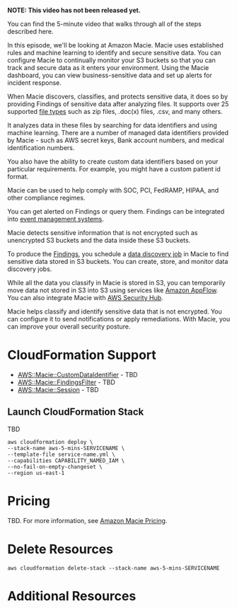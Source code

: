**NOTE: This video has not been released yet.**

You can find the 5-minute video that walks through all of the steps described here. 

In this episode, we'll be looking at Amazon Macie. Macie uses established rules and machine learning to identify and secure sensitive data. You can configure Macie to continually monitor your S3 buckets so that you can track and secure data as it enters your environment. Using the Macie dashboard, you can view business-sensitive data and set up alerts for incident response.

When Macie discovers, classifies, and protects sensitive data, it does so by providing Findings of sensitive data after analyzing files. It supports over 25 supported [file types](https://docs.aws.amazon.com/macie/latest/user/discovery-supported-formats.html) such as zip files, .doc(x) files, .csv, and many others. 

It analyzes data in these files by searching for data identifiers and using machine learning. There are a number of managed data identifiers provided by Macie - such as AWS secret keys, Bank account numbers, and medical identification numbers.

You also have the ability to create custom data identifiers based on your particular requirements. For example, you might have a custom patient id format.

Macie can be used to help comply with SOC, PCI, FedRAMP, HIPAA, and other compliance regimes.

You can get alerted on Findings or query them. Findings can be integrated into [event management systems](https://en.wikipedia.org/wiki/Security_information_and_event_management). 

Macie detects sensitive information that is not encrypted such as unencrypted S3 buckets and the data inside these S3 buckets. 

To produce the [Findings](https://docs.aws.amazon.com/macie/latest/user/findings-types.html), you schedule a [data discovery job](https://docs.aws.amazon.com/macie/latest/user/discovery-jobs.html) in Macie to find sensitive data stored in S3 buckets. You can create, store, and monitor data discovery jobs. 

While all the data you classify in Macie is stored in S3, you can temporarily move data not stored in S3 into S3 using services like [Amazon AppFlow](https://aws.amazon.com/appflow/). You can also integrate Macie with [AWS Security Hub](https://aws.amazon.com/security-hub/).

Macie helps classify and identify sensitive data that is not encrypted. You can configure it to send notifications or apply remediations. With Macie, you can improve your overall security posture.  

# CloudFormation Support
* [AWS::Macie::CustomDataIdentifier](https://docs.aws.amazon.com/AWSCloudFormation/latest/UserGuide/aws-resource-macie-customdataidentifier.html) - TBD
* [AWS::Macie::FindingsFilter](https://docs.aws.amazon.com/AWSCloudFormation/latest/UserGuide/aws-resource-macie-findingsfilter.html) - TBD
* [AWS::Macie::Session](https://docs.aws.amazon.com/AWSCloudFormation/latest/UserGuide/aws-resource-macie-session.html) - TBD

## Launch CloudFormation Stack

TBD

```
aws cloudformation deploy \
--stack-name aws-5-mins-SERVICENAME \
--template-file service-name.yml \
--capabilities CAPABILITY_NAMED_IAM \
--no-fail-on-empty-changeset \
--region us-east-1
```


# Pricing
TBD. For more information, see [Amazon Macie Pricing](https://aws.amazon.com/macie/pricing/).

# Delete Resources

```
aws cloudformation delete-stack --stack-name aws-5-mins-SERVICENAME
```

# Additional Resources